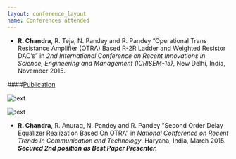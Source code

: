 ```yaml
---
layout: conference_layout
name: Conferences attended
---
```


+ **R. Chandra**, R. Teja, N. Pandey and R. Pandey ”Operational Trans Resistance Amplifier (OTRA) Based R-2R
Ladder and Weighted Resistor DAC’s” in *2nd International Conference on Recent Innovations in Science,
Engineering and Management (ICRISEM-15)*, New Delhi, India, November 2015.

####[Publication](http://www.arresearchpublication.com/images/shortpdf/1447868515_1224J.pdf)


![text](http://www.conferenceworld.in/images/classifiedads/3186106830.jpg)

![text](http://www.conferenceworld.in/images/classifiedads/1904769651.jpg)



+ **R. Chandra**, R. Anurag, N. Pandey and R. Pandey ”Second Order Delay Equalizer Realization Based On
OTRA” in *National Conference on Recent Trends in Communication and Technology*, Haryana, India, March 2015.  
***Secured 2nd position as Best Paper Presenter.***